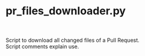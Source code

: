 # pr_files_downloader.py
<br>
<br>
Script to download all changed files of a Pull Request.<br>
Script comments explain use.<br>